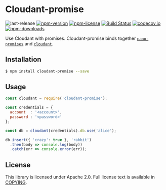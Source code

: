 # Cloudant-promise
![last-release](https://img.shields.io/github/tag/arypbatista/cloudant-promise.svg)
[![npm-version](https://img.shields.io/npm/v/cloudant-promise.svg)](https://www.npmjs.com/package/cloudant-promise)
[![npm-license](https://img.shields.io/npm/l/cloudant-promise.svg)](https://www.npmjs.com/package/cloudant-promise)
[![Build Status](https://travis-ci.org/arypbatista/cloudant-promise.svg?branch=master)](https://travis-ci.org/arypbatista/cloudant-promise)
[![codecov.io](https://codecov.io/github/arypbatista/cloudant-promise/coverage.svg?branch=master)](https://codecov.io/github/arypbatista/cloudant-promise?branch=master)
[![npm-downloads](https://img.shields.io/npm/dm/cloudant-promise.svg)](https://www.npmjs.com/package/cloudant-promise)

Use Cloudant with promises. Cloudant-promise binds together [`nano-promises`][nano-promises] and [`cloudant`][cloudant].

## Installation

```sh
$ npm install cloudant-promise --save
```

## Usage

```js
const cloudant = require('cloudant-promise');

const credentials = {
  account  : '<account>',
  password : '<password>'
};

const db = cloudant(credentials).db.use('alice');

db.insert({ 'crazy': true }, 'rabbit')
  .then(body => console.log(body))
  .catch(err => console.error(err));
```

## License

This library is licensed under Apache 2.0. Full license text is available in
[COPYING][license].

[license]: http://www.apache.org/licenses/LICENSE-2.0
[cloudant]: https://www.npmjs.com/package/cloudant
[nano-promises]: https://www.npmjs.com/package/nano-promises
